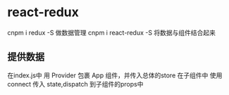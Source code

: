 # react-redux
  cnpm i redux -S  做数据管理
  cnpm i react-redux -S 将数据与组件结合起来

## 提供数据
  在index.js中
  用 Provider 包裹 App 组件，并传入总体的store
  在子组件中 使用connect 传入 state,dispatch 到子组件的props中